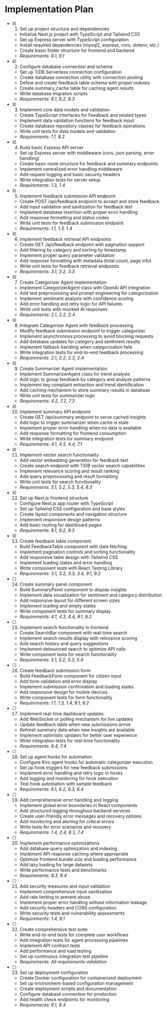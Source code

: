 # Implementation Plan

- [x] 1. Set up project structure and dependencies





  - Initialize Next.js project with TypeScript and Tailwind CSS
  - Set up Express server with TypeScript configuration
  - Install required dependencies (mysql2, express, cors, dotenv, etc.)
  - Create basic folder structure for frontend and backend
  - _Requirements: 8.1, 9.1_

- [x] 2. Configure database connection and schema





  - Set up TiDB Serverless connection configuration
  - Create database connection utility with connection pooling
  - Define and create feedback table schema with proper indexes
  - Create summary_cache table for caching agent results
  - Write database migration scripts
  - _Requirements: 8.1, 8.2, 8.3_

- [x] 3. Implement core data models and validation





  - Create TypeScript interfaces for Feedback and related types
  - Implement data validation functions for feedback input
  - Create database repository classes for feedback operations
  - Write unit tests for data models and validation
  - _Requirements: 1.1, 8.2_

- [x] 4. Build basic Express API server





  - Set up Express server with middleware (cors, json parsing, error handling)
  - Create basic route structure for feedback and summary endpoints
  - Implement centralized error handling middleware
  - Add request logging and basic security headers
  - Write integration tests for server setup
  - _Requirements: 1.3, 1.4_

- [x] 5. Implement feedback submission API endpoint




  - Create POST /api/feedback endpoint to accept and store feedback
  - Add input validation and sanitization for feedback text
  - Implement database insertion with proper error handling
  - Add response formatting and status codes
  - Write unit tests for feedback submission endpoint
  - _Requirements: 1.1, 1.3, 1.4_

- [x] 6. Implement feedback retrieval API endpoints






  - Create GET /api/feedback endpoint with pagination support
  - Add filtering by category and sorting by timestamp
  - Implement proper query parameter validation
  - Add response formatting with metadata (total count, page info)
  - Write unit tests for feedback retrieval endpoints
  - _Requirements: 3.1, 3.2, 3.3_

- [x] 7. Create Categorizer Agent implementation









  - Implement CategorizerAgent class with OpenAI API integration
  - Add text preprocessing and prompt engineering for categorization
  - Implement sentiment analysis with confidence scoring
  - Add error handling and retry logic for API failures
  - Write unit tests with mocked AI responses
  - _Requirements: 2.1, 2.2, 2.4_

- [x] 8. Integrate Categorizer Agent with feedback processing




  - Modify feedback submission endpoint to trigger categorizer
  - Implement asynchronous processing to avoid blocking requests
  - Add database updates for category and sentiment results
  - Implement fallback handling when categorization fails
  - Write integration tests for end-to-end feedback processing
  - _Requirements: 2.1, 2.2, 2.3, 2.4_

- [x] 9. Create Summarizer Agent implementation






  - Implement SummarizerAgent class for trend analysis
  - Add logic to group feedback by category and analyze patterns
  - Implement key complaint extraction and trend identification
  - Add caching mechanism to store summary results in database
  - Write unit tests for summarizer logic
  - _Requirements: 4.2, 7.2, 7.3_

- [x] 10. Implement summary API endpoint






  - Create GET /api/summary endpoint to serve cached insights
  - Add logic to trigger summarizer when cache is stale
  - Implement proper error handling when no data is available
  - Add response formatting for frontend consumption
  - Write integration tests for summary endpoint
  - _Requirements: 4.1, 4.3, 4.4, 7.1_

- [x] 11. Implement vector search functionality






  - Add vector embedding generation for feedback text
  - Create search endpoint with TiDB vector search capabilities
  - Implement relevance scoring and result ranking
  - Add query preprocessing and result formatting
  - Write unit tests for search functionality
  - _Requirements: 5.1, 5.2, 5.3, 5.4, 8.3_

- [x] 12. Set up Next.js frontend structure









  - Configure Next.js app router with TypeScript
  - Set up Tailwind CSS configuration and base styles
  - Create layout components and navigation structure
  - Implement responsive design patterns
  - Add basic routing for dashboard pages
  - _Requirements: 9.1, 9.2, 9.3_

- [x] 13. Create feedback table component






  - Build FeedbackTable component with data fetching
  - Implement pagination controls and sorting functionality
  - Add responsive table design with Tailwind CSS
  - Implement loading states and error handling
  - Write component tests with React Testing Library
  - _Requirements: 3.1, 3.2, 3.3, 3.4, 9.1, 9.2_

- [ ] 14. Create summary panel component
  - Build SummaryPanel component to display insights
  - Implement data visualization for sentiment and category distribution
  - Add responsive layout for different screen sizes
  - Implement loading and empty states
  - Write component tests for summary display
  - _Requirements: 4.1, 4.3, 4.4, 9.1, 9.2_

- [ ] 15. Implement search functionality in frontend
  - Create SearchBar component with real-time search
  - Implement search results display with relevance scoring
  - Add search history and query suggestions
  - Implement debounced search to optimize API calls
  - Write component tests for search functionality
  - _Requirements: 5.1, 5.2, 5.3, 5.4_

- [ ] 16. Create feedback submission form
  - Build FeedbackForm component for citizen input
  - Add form validation and error display
  - Implement submission confirmation and loading states
  - Add responsive design for mobile devices
  - Write component tests for form functionality
  - _Requirements: 1.1, 1.3, 1.4, 9.1, 9.2_

- [ ] 17. Implement real-time dashboard updates
  - Add WebSocket or polling mechanism for live updates
  - Update feedback table when new submissions arrive
  - Refresh summary data when new insights are available
  - Implement optimistic updates for better user experience
  - Write integration tests for real-time functionality
  - _Requirements: 6.4, 7.4_

- [ ] 18. Set up agent hooks for automation
  - Configure Kiro agent hooks for automatic categorizer execution
  - Set up hook triggers for new feedback submissions
  - Implement error handling and retry logic in hooks
  - Add logging and monitoring for hook execution
  - Test hook automation with sample feedback
  - _Requirements: 6.1, 6.2, 6.3, 6.4_

- [ ] 19. Add comprehensive error handling and logging
  - Implement global error boundaries in React components
  - Add structured logging throughout backend services
  - Create user-friendly error messages and recovery options
  - Add monitoring and alerting for critical errors
  - Write tests for error scenarios and recovery
  - _Requirements: 1.4, 2.4, 6.3, 7.4_

- [ ] 20. Implement performance optimizations
  - Add database query optimization and indexing
  - Implement API response caching where appropriate
  - Optimize frontend bundle size and loading performance
  - Add lazy loading for large datasets
  - Write performance tests and benchmarks
  - _Requirements: 8.3, 9.4_

- [ ] 21. Add security measures and input validation
  - Implement comprehensive input sanitization
  - Add rate limiting to prevent abuse
  - Implement proper error handling without information leakage
  - Add security headers and CORS configuration
  - Write security tests and vulnerability assessments
  - _Requirements: 1.4, 8.1_

- [ ] 22. Create comprehensive test suite
  - Write end-to-end tests for complete user workflows
  - Add integration tests for agent processing pipelines
  - Implement API contract tests
  - Add performance and load testing
  - Set up continuous integration test pipeline
  - _Requirements: All requirements validation_

- [ ] 23. Set up deployment configuration
  - Create Docker configuration for containerized deployment
  - Set up environment-based configuration management
  - Create deployment scripts and documentation
  - Configure database connection for production
  - Add health check endpoints for monitoring
  - _Requirements: 8.1, 8.4_